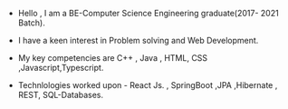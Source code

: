 - Hello  , I am a BE-Computer Science Engineering graduate(2017- 2021 Batch).
  
- I have a keen interest in Problem solving and Web Development.
 
- My key competencies are C++ , Java , HTML, CSS ,Javascript,Typescript.
 
- Technlologies worked upon - React Js. , SpringBoot ,JPA ,Hibernate , REST, SQL-Databases.
